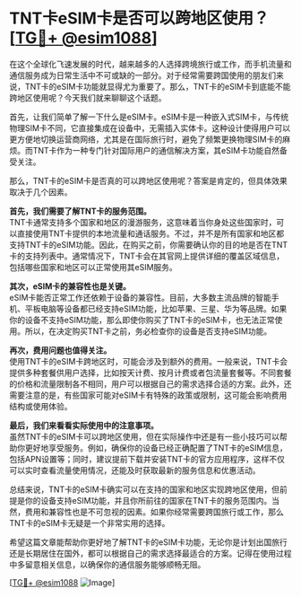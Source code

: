 # TNT卡eSIM卡是否可以跨地区使用？[[TG💪+ @esim1088](https://t.me/s/esim1088)]

在这个全球化飞速发展的时代，越来越多的人选择跨境旅行或工作，而手机流量和通信服务成为日常生活中不可或缺的一部分。对于经常需要跨国使用的朋友们来说，TNT卡的eSIM卡功能就显得尤为重要了。那么，TNT卡的eSIM卡到底能不能跨地区使用呢？今天我们就来聊聊这个话题。

首先，让我们简单了解一下什么是eSIM卡。eSIM卡是一种嵌入式SIM卡，与传统物理SIM卡不同，它直接集成在设备中，无需插入实体卡。这种设计使得用户可以更方便地切换运营商网络，尤其是在国际旅行时，避免了频繁更换物理SIM卡的麻烦。而TNT卡作为一种专门针对国际用户的通信解决方案，其eSIM卡功能自然备受关注。

那么，TNT卡的eSIM卡是否真的可以跨地区使用呢？答案是肯定的，但具体效果取决于几个因素。

**首先，我们需要了解TNT卡的服务范围。**  
TNT卡通常支持多个国家和地区的漫游服务，这意味着当你身处这些国家时，可以直接使用TNT卡提供的本地流量和通话服务。不过，并不是所有国家和地区都支持TNT卡的eSIM功能。因此，在购买之前，你需要确认你的目的地是否在TNT卡的支持列表中。通常情况下，TNT卡会在其官网上提供详细的覆盖区域信息，包括哪些国家和地区可以正常使用其eSIM服务。

**其次，eSIM卡的兼容性也是关键。**  
eSIM卡能否正常工作还依赖于设备的兼容性。目前，大多数主流品牌的智能手机、平板电脑等设备都已经支持eSIM功能，比如苹果、三星、华为等品牌。如果你的设备不支持eSIM功能，那么即使你购买了TNT卡的eSIM卡，也无法正常使用。所以，在决定购买TNT卡之前，务必检查你的设备是否支持eSIM功能。

**再次，费用问题也值得关注。**  
使用TNT卡的eSIM卡跨地区时，可能会涉及到额外的费用。一般来说，TNT卡会提供多种套餐供用户选择，比如按天计费、按月计费或者包流量套餐等。不同套餐的价格和流量限制各不相同，用户可以根据自己的需求选择合适的方案。此外，还需要注意的是，有些国家可能对eSIM卡有特殊的政策或限制，这可能会影响费用结构或使用体验。

**最后，我们来看看实际使用中的注意事项。**  
虽然TNT卡的eSIM卡可以跨地区使用，但在实际操作中还是有一些小技巧可以帮助你更好地享受服务。例如，确保你的设备已经正确配置了TNT卡的eSIM信息，包括APN设置等；同时，建议提前下载并安装TNT卡的官方应用程序，这样不仅可以实时查看流量使用情况，还能及时获取最新的服务信息和优惠活动。

总结来说，TNT卡的eSIM卡确实可以在支持的国家和地区实现跨地区使用，但前提是你的设备支持eSIM功能，并且你所前往的国家在TNT卡的服务范围内。当然，费用和兼容性也是不可忽视的因素。如果你经常需要跨国旅行或工作，那么TNT卡的eSIM卡无疑是一个非常实用的选择。

希望这篇文章能帮助你更好地了解TNT卡的eSIM卡功能，无论你是计划出国旅行还是长期居住在国外，都可以根据自己的需求选择最适合的方案。记得在使用过程中多留意相关信息，以确保你的通信服务能够顺畅无阻。

[[TG💪+ @esim1088](https://t.me/s/esim1088) ![Image](https://i.postimg.cc/4NQfJmqS/Snipaste-2025-05-13-00-14-12.png)]